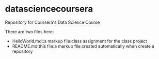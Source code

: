 datasciencecoursera
===================

Repository for Coursera's Data Science Course

There are two files here:
- HelloWorld.md::a markup file:class assignment for the class project
- README.md:this file:a markup file:created automatically when create a repository

